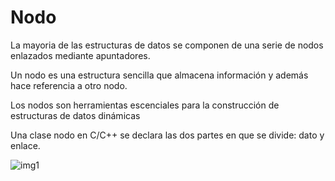 # Nodo

La mayoria de las estructuras de datos se componen de una serie de nodos enlazados mediante apuntadores. 

Un nodo es una estructura sencilla que almacena información y además hace referencia a otro nodo.

Los nodos son herramientas escenciales para la construcción de estructuras de datos dinámicas

Una clase nodo en C/C++ se declara las dos partes en que se divide: dato y enlace.

![img1](https://www.calcifer.org/documentos/librognome/img/lista.png)